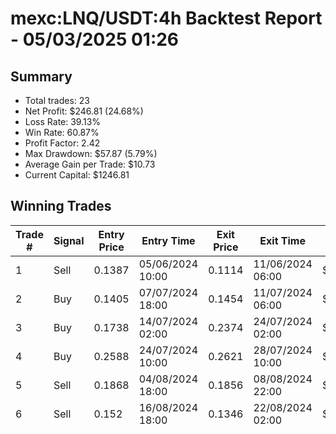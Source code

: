 # mexc:LNQ/USDT:4h Backtest Report - 05/03/2025 01:26
## Summary

- Total trades: 23
- Net Profit: $246.81 (24.68%)
- Loss Rate: 39.13%
- Win Rate: 60.87%
- Profit Factor: 2.42
- Max Drawdown: $57.87 (5.79%)
- Average Gain per Trade: $10.73
- Current Capital: $1246.81

## Winning Trades

| Trade # | Signal | Entry Price | Entry Time | Exit Price | Exit Time | Gain |
|---------|--------|-------------|------------|------------|-----------|------|
| 1 | Sell | 0.1387 | 05/06/2024 10:00 | 0.1114 | 11/06/2024 06:00 | $49.21 |
| 2 | Buy | 0.1405 | 07/07/2024 18:00 | 0.1454 | 11/07/2024 06:00 | $9.06 |
| 3 | Buy | 0.1738 | 14/07/2024 02:00 | 0.2374 | 24/07/2024 02:00 | $95.87 |
| 4 | Buy | 0.2588 | 24/07/2024 10:00 | 0.2621 | 28/07/2024 10:00 | $3.65 |
| 5 | Sell | 0.1868 | 04/08/2024 18:00 | 0.1856 | 08/08/2024 22:00 | $1.80 |
| 6 | Sell | 0.152 | 16/08/2024 18:00 | 0.1346 | 22/08/2024 02:00 | $32.15 |
| 7 | Buy | 0.1428 | 09/09/2024 02:00 | 0.147 | 15/09/2024 18:00 | $8.50 |
| 8 | Sell | 0.1403 | 30/09/2024 18:00 | 0.1379 | 04/10/2024 22:00 | $4.84 |
| 9 | Sell | 0.1242 | 23/10/2024 14:00 | 0.1193 | 28/10/2024 21:00 | $10.91 |
| 10 | Buy | 0.1352 | 06/11/2024 17:00 | 0.1553 | 13/11/2024 09:00 | $41.51 |
| 11 | Buy | 0.1622 | 13/11/2024 17:00 | 0.1674 | 14/11/2024 05:00 | $9.28 |
| 12 | Buy | 0.1541 | 27/11/2024 01:00 | 0.1912 | 03/12/2024 13:00 | $66.87 |
| 13 | Sell | 0.16 | 17/12/2024 13:00 | 0.1313 | 24/12/2024 01:00 | $52.73 |
| 14 | Sell | 0.1263 | 08/01/2025 17:00 | 0.1118 | 14/01/2025 13:00 | $34.79 |


## Losing Trades

| Trade # | Signal | Entry Price | Entry Time | Exit Price | Exit Time | Loss |
|---------|--------|-------------|------------|------------|-----------|------|
| 1 | Sell | 0.1137 | 30/06/2024 22:00 | 0.1182 | 01/07/2024 10:00 | $10.38 |
| 2 | Buy | 0.27 | 29/07/2024 06:00 | 0.2456 | 30/07/2024 14:00 | $25.92 |
| 3 | Sell | 0.1321 | 18/09/2024 10:00 | 0.1394 | 19/09/2024 02:00 | $16.08 |
| 4 | Buy | 0.1739 | 23/09/2024 10:00 | 0.1635 | 26/09/2024 10:00 | $17.16 |
| 5 | Buy | 0.1503 | 14/10/2024 14:00 | 0.1347 | 18/10/2024 10:00 | $29.46 |
| 6 | Sell | 0.12 | 18/11/2024 09:00 | 0.1433 | 19/11/2024 13:00 | $56.68 |
| 7 | Sell | 0.1795 | 09/12/2024 21:00 | 0.1807 | 16/12/2024 05:00 | $1.97 |
| 8 | Sell | 0.1221 | 02/01/2025 01:00 | 0.1267 | 02/01/2025 21:00 | $11.57 |
| 9 | Buy | 0.1368 | 04/01/2025 09:00 | 0.1345 | 07/01/2025 17:00 | $5.12 |
